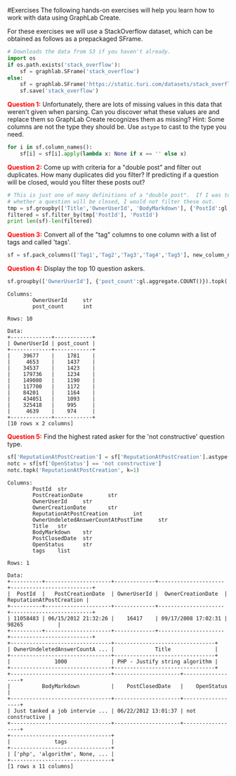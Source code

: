 #Exercises
The following hands-on exercises will help you learn how to work with data
using GraphLab Create.

For these exercises we will use a StackOverflow dataset, which can be obtained
as follows as a prepackaged SFrame.
```python
# Downloads the data from S3 if you haven't already.
import os
if os.path.exists('stack_overflow'):
    sf = graphlab.SFrame('stack_overflow')
else:
    sf = graphlab.SFrame('https://static.turi.com/datasets/stack_overflow')
    sf.save('stack_overflow')
```


<span style="color:red">**Question 1:**</span> Unfortunately, there are lots of missing values in this data that weren't
given when parsing.  Can you discover what these values are and replace them so
GraphLab Create recognizes them as missing? Hint: Some columns are not the type they should be.  Use `astype` to cast to the type you need.
```python
for i in sf.column_names():
    sf[i] = sf[i].apply(lambda x: None if x == '' else x)
```
<span style="color:red">**Question 2:**</span> Come up with criteria for a "double post" and filter out duplicates.  How many
duplicates did you filter?  If predicting if a question will be closed, would
you filter these posts out?
```python
# This is just one of many definitions of a "double post".  If I was to predict
# whether a question will be closed, I would not filter these out.
tmp = sf.groupby(['Title','OwnerUserId', 'BodyMarkdown'], {'PostId':gl.aggregate.SELECT_ONE('PostId')})
filtered = sf.filter_by(tmp['PostId'], 'PostId')
print len(sf)-len(filtered)
```
<span style="color:red">**Question 3:**</span> Convert all of the "tag" columns to one column with a list of tags and called
'tags'.

```python
sf = sf.pack_columns(['Tag1','Tag2','Tag3','Tag4','Tag5'], new_column_name='tags')
```







<span style="color:red">**Question 4:**</span> Display the top 10 question askers.

```python
sf.groupby(['OwnerUserId'], {'post_count':gl.aggregate.COUNT()}).topk('post_count', k=10)
```

```
Columns:
        OwnerUserId     str
        post_count      int

Rows: 10

Data:
+-------------+------------+
| OwnerUserId | post_count |
+-------------+------------+
|    39677    |    1781    |
|     4653    |    1437    |
|    34537    |    1423    |
|    179736   |    1234    |
|    149080   |    1190    |
|    117700   |    1172    |
|    84201    |    1164    |
|    434051   |    1093    |
|    325418   |    995     |
|     4639    |    974     |
+-------------+------------+
[10 rows x 2 columns]
```

<span style="color:red">**Question 5:**</span> Find the highest rated asker for the 'not constructive' question type.


```python
sf['ReputationAtPostCreation'] = sf['ReputationAtPostCreation'].astype(int)
notc = sf[sf['OpenStatus'] == 'not constructive']
notc.topk('ReputationAtPostCreation', k=1)
```

```
Columns:
        PostId  str
        PostCreationDate        str
        OwnerUserId     str
        OwnerCreationDate       str
        ReputationAtPostCreation        int
        OwnerUndeletedAnswerCountAtPostTime     str
        Title   str
        BodyMarkdown    str
        PostClosedDate  str
        OpenStatus      str
        tags    list

Rows: 1

Data:
+----------+---------------------+-------------+---------------------+--------------------------+
|  PostId  |   PostCreationDate  | OwnerUserId |  OwnerCreationDate  | ReputationAtPostCreation |
+----------+---------------------+-------------+---------------------+--------------------------+
| 11058483 | 06/15/2012 21:32:26 |    16417    | 09/17/2008 17:02:31 |          98265           |
+----------+---------------------+-------------+---------------------+--------------------------+
+--------------------------------+--------------------------------+
| OwnerUndeletedAnswerCountA ... |             Title              |
+--------------------------------+--------------------------------+
|              1000              | PHP - Justify string algorithm |
+--------------------------------+--------------------------------+
+--------------------------------+---------------------+------------------+
|          BodyMarkdown          |    PostClosedDate   |    OpenStatus    |
+--------------------------------+---------------------+------------------+
| Just tanked a job intervie ... | 06/22/2012 13:01:37 | not constructive |
+--------------------------------+---------------------+------------------+
+--------------------------------+
|              tags              |
+--------------------------------+
| ['php', 'algorithm', None, ... |
+--------------------------------+
[1 rows x 11 columns]
```
